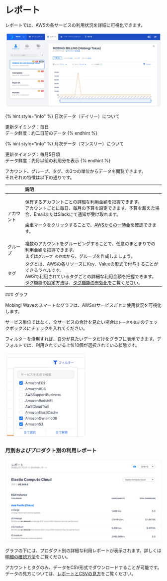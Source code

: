 # レポート

レポートでは、AWSの各サービスの利用状況を詳細に可視化できます。

![](../../.gitbook/assets/screen-shot-2018-11-26-at-16.29.09.png)

{% hint style="info" %}
日次データ（デイリー）について

更新タイミング：毎日  
データ鮮度：約二日前のデータ
{% endhint %}

{% hint style="info" %}
月次データ（マンスリー）について

更新タイミング：毎月5日頃  
データ鮮度：先月以前の利用分を表示
{% endhint %}

アカウント、グループ、タグ、の3つの単位からデータを閲覧できます。  
それぞれの特徴は以下の通りです。

<table>
  <thead>
    <tr>
      <th style="text-align:left"></th>
      <th style="text-align:left">説明</th>
    </tr>
  </thead>
  <tbody>
    <tr>
      <td style="text-align:left">アカウント</td>
      <td style="text-align:left">
        <p>保有するアカウントごとの詳細な利用金額を把握できます。
          <br />アカウントごとに毎日、毎月の予算を設定できます。予算を超えた場合、EmailまたはSlackにて通知が受け取れます。</p>
        <p>歯車マークをクリックすることで、<a href="https://docs.mobingi.com/v/wave/mobingi-wave/a-lump-sum">AWSからの一時金</a>を確認できます。</p>
      </td>
    </tr>
    <tr>
      <td style="text-align:left">グループ</td>
      <td style="text-align:left">複数のアカウントをグルーピングすることで、任意のまとまりでの利用金額を把握できます。
        <br />まずは<code>&#x30B0;&#x30EB;&#x30FC;&#x30D7; &#x306E;&#x4F5C;&#x6210;</code>から、グループを作成しましょう。</td>
    </tr>
    <tr>
      <td style="text-align:left">タグ</td>
      <td style="text-align:left">タグとは、AWSの各リソースにKey、Valueの形式で付与することができるラベルです。
        <br />AWSで利用されているタグごとの詳細な利用金額を把握できます。タグ機能の設定方法は、<a href="https://docs.mobingi.com/v/wave/mobingi-wave/tag-report">タグ機能の有効化</a>をご覧ください。</td>
    </tr>
  </tbody>
</table>### グラフ

Mobingi Waveのスマートなグラフは、AWSのサービスごとに使用状況を可視化します。

サービス単位ではなく、全サービスの合計を見たい場合は`トータル表示`のチェックボックスにチェックを入れてください。

フィルターを活用すれば、自分が見たいデータだけをグラフに表示できます。デフォルトでは、利用されている上位10個が選択されている状態です。

![](../../.gitbook/assets/screen-shot-2018-11-26-at-15.44.35%20%282%29.png)

### 月別およびプロダクト別の利用レポート

![](../../.gitbook/assets/screen-shot-2018-11-26-at-16.27.17.png)

グラフの下には、プロダクト別の詳細な利用レポートが表示されます。詳しくは[明細の確認方法](https://docs.mobingi.com/v/wave/mobingi-wave/detail-check)をご覧ください。

アカウントとタグのみ、データをCSV形式でダウンロードすることが可能です。データの見方については、[レポートとCSVの見方](https://docs.mobingi.com/v/wave/mobingi-wave/report-csv)をご覧ください。

